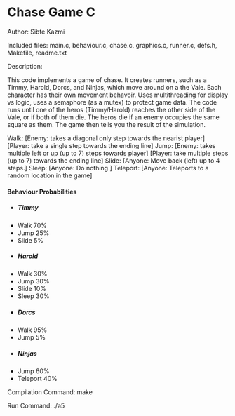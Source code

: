 # Chase Game C

Author: Sibte Kazmi

Included files: main.c, behaviour.c, chase.c, graphics.c, runner.c, defs.h, Makefile, readme.txt

Description: 

This code implements a game of chase. It creates runners, such as a Timmy, Harold, Dorcs, and Ninjas, which move around on a the Vale.
Each character has their own movement behavoir.
Uses multithreading for display vs logic, uses a semaphore (as a mutex) to protect game data.
The code runs until one of the heros (Timmy/Harold) reaches the other side of the Vale, or if both of them die. 
The heros die if an enemy occupies the same square as them.
The game then tells you the result of the simulation.

Walk: [Enemy: takes a diagonal only step towards the nearist player] [Player: take a single step towards the ending line]
Jump: [Enemy: takes multiple left or up (up to 7) steps towards player] [Player: take multiple steps (up to 7) towards the ending line]
Slide: [Anyone: Move back (left) up to 4 steps.]
Sleep: [Anyone: Do nothing.]
Teleport: [Anyone: Teleports to a random location in the game]


#### Behaviour Probabilities
- ##### Timmy 
+ Walk 						            70%
+ Jump 						            25% 
+ Slide 						           5%
- ##### Harold 
+ Walk 						            30%
+ Jump 					    	        30%
+ Slide 				  		        10%
+ Sleep 				          		30%
- ##### Dorcs 
+ Walk 				            		95%
+ Jump 						             5%
- ##### Ninjas 
+ Jump 						            60%
+ Teleport 					          40%


Compilation Command: make 

Run Command: ./a5

